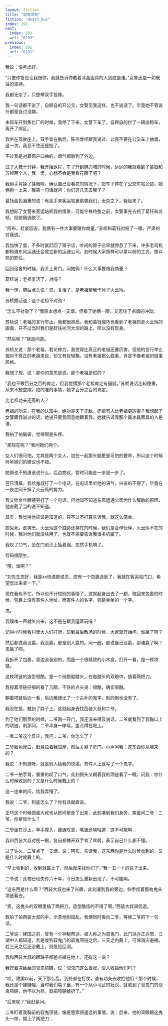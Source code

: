 ```yaml
---
layout: fiction
title: "驭鬼项链"
fiction: "death_bus"
index: 292
next:
  index: 293
  url: "0293"
previous:
  index: 291
  url: "0291"
---
```

我说：没考虑好。

“只要你答应让我跟你，我就告诉你戴着冰晶面具的人到底是谁。”女警还是一如既往的坚持。

我都无奈了，只想举双手投降。

我一句话都不说了，自顾自的开公交，女警见我这样，也不说话了。毕竟她不管说什都是自讨没趣。

末班车开到焦化厂的时候，我停了下来，女警下车了，自顾自的拦了一辆出租车，离开了郊区。

我坐在驾驶座上，双手垫在脑后，陈伟曾经跟我说过，让我不要在公交车上抽烟，这一次，我忍不住还是抽了。

不过我是对着窗户口抽的，烟气都散到了外边。

过了大概十分钟，我开始返程，车子开到魅力城的时候，远远的我就看到了葛钰和苏桢两个人，我一愣，心想不会是我看花眼了吧？

我用手背揉了揉眼睛，确认自己没看花的情况下，把车子停在了公交车站旁边，她俩刚一上来，我第一句话就问：你们这几天去哪了？

葛钰面色凝重的说：有高手来客运站里偷袭我们，无奈之下，躲起来了。

我想起了女警来客运站抓我的情景，可能守株待兔之前，女警事先去抓了葛钰和苏桢，但她俩逃脱了。

“阿布，赶紧回去，我俩有一件大事要跟你商量。”苏桢和葛钰对视了一眼，严肃的对我说。

我加快了度，不多时就赶回了房子店，吵闹的房子店早就停息了下来，许多老司机都知道东风运通还会成立新的运通公司，到时候大家照样可以拿以前的工资，做以前的职位。

回到宿舍的时候，我关上房门，问她俩：什么大事要跟我商量？

葛钰说：老祖复活了，对吗？

我一愣，随后点头说：恩，复活了，是老祖帮我干掉了火云殇。

苏桢插话道：这个老祖不对劲！

“怎么不对劲了？”我原本想点一支烟，但看了她俩一眼，又忍住了点烟的冲动。

苏桢说：老祖的言行举止，我都很熟悉。我和葛钰碰巧也看到了老祖抓走火云殇的画面，只不过当时我们是赶往拦河大坝的路上，所以没有现身。

“然后呢？”我追问道。

苏桢又说：那个老祖，若论修为，我觉得比真正的老祖还要厉害，但他的言行举止相对于真正的老祖来说，却又有些轻飘，没有老祖那么稳重，肯定不像老祖的做事风格。

我想了想，说：那你的意思是说，那个老祖是假的？

“我也不敢百分之百的肯定，但我觉得那个老祖肯定有猫腻。”苏桢说话比较稳重，从来不放空炮，掐的准的事情，她才百分之百的肯定。

比老祖功夫还高的人？

老祖的功夫，在我的认知中，绝对是天下无敌，还能有人比老祖更厉害？我想起了女警跟我说过的话，她说只要我同意她跟着我，她就告诉我那个戴冰晶面具的人是谁。

我拍了拍脑袋，觉得很是头疼。

“那现在呢？”我问她们两个。

女人们很可怕，尤其是两个女人，加在一起那头脑更是可怕的要命，所以这个时候听听她们的建议也不错。

她俩也不知道该说什么，后边商议，暂时只能走一步是一步了。

翌日清晨，我给鬼叔打了一个电话，在电话里听他的语气，兴奋的不得了，毕竟在一夜之间干掉了火云殇的势力。

我又给金丝眼镜男打了一个电话，问他知不知道东风运通公司为什么解散的原因，他直截了当的说不知道。

其实，我觉得他应该是知道的，只不过不打算告诉我，就这么简单。

狡兔死，走狗烹，火云殇这个威胁还存在的时候，我们是合作伙伴，火云殇不在的时候，我对他们就没啥用了，也就不需要告诉我很多机密了。

我叹了口气，坐在门前沙上抽着烟，忽然手机响了。

号码很陌生。

“喂，谁啊？”

“刘先生您好，我是xx快递邮递员，您有一个包裹送到了，我就在客运站门口，希望您出来拿一下。”

现在我也不忙，所以也不计较别的事情了，这就起身出去了一趟，取回来包裹的时候，包裹上没有寄件人地址，而寄件人的名字，则是单单的一个字。

鬼。

我噗嗤一声就笑出来，这不是在跟我逗着玩吗？

记得小时候看村里大人们打牌，玩到最后散场的时候，大家就开始问，谁赢了呀？

然后都说我没赢，我没赢，都是别人赢的。问一圈，都说自己没赢，那谁赢了啊？鬼赢了呗。

我拆开了包裹，里边没装别的，而是一个很精致的小木盒，打开一看，是一枚项链。

这枚项链的造型很酷。是一个纯银骷髅头，在骷髅头的双眼中，插着两把刀。

我捏着项链仔细的看了几眼，不住的点头说：很酷，确实很酷。

朝着项链后边一看，后边雕琢出了一个古朴的鬼字，别的倒也没有了。

我没在意，戴到了脖子上，这就起身去找西装大叔和二爷。

到了他们那里的时候，二爷刚一开门，我还没来得及说话，二爷就看到了我胸口上的项链，刹那间，二爷浑身一哆嗦，差点蹲在地上。

一看二爷这个反应，我问：二爷，你怎么了？

二爷脸色惨白，赶紧拉着我进屋，然后关紧了房门，小声问我：这东西你从哪来的？

我说：不知道呀，就是别人给我的快递，寄件人上就写了一个鬼字。

二爷一拍手背，重重的叹了口气，此刻侧头又朝着我的项链看了一眼，问我：你什么时候收到的？又是什么时候戴上的？

这一连串的问，给我弄懵了。

我说：二爷，到底怎么了？你有话就直说。

正巧这个时候西装大叔也从房间里走了出来，此刻凑到我们身旁，笑着问二爷：二爷，你紧张什么？

二爷坐在沙上，单手撑头，连连叹息，嘴里还嘀咕道：这不可能啊…

我和西装大叔对视一眼，各自都摊开双手耸了耸肩，表示自己什么都不懂。

过了许久，二爷点了一支烟，说：阿布，告诉我，这东西你是什么时候收到的，又是什么时候戴上的。

“早上收到的，收到就戴上了，然后就来找你们了。”我一五一十的说了出来。

二爷说：此物已经失传六十年，今日怎么重新出现了，不可能啊。

“这东西是什么啊？”西装大叔也来了兴趣，此刻凑到我的旁边，伸手捏着那枚鬼头项链看去。

“恩，这鬼头的双眼里插了两把刀，造型酷炫的不得了啊。”西装大叔调侃道。

我拍了拍西装大叔的手，示意他别捣乱，我俩同时看向二爷，等候二爷的下一句话。

二爷说：建国之前，曾有一个神秘帮派，被人称之为驭鬼门，此门派亦正亦邪，江湖中人都知道，若是收到驭鬼门的驭鬼项链之后，三天之内戴上，可保消灾避祸。若三天之后还没戴上，则危险叵测。

我和西装大叔的眼珠子都差点掉在地上，还有这一说？

我摸着凉丝丝的驭鬼项链，说：驭鬼门这么嚣张，没人收拾他们吗？

“哎，建国以前，天下那么乱，到处都在打仗，谁有功夫去收拾他们？那个时候，我还是个娃娃哩，当时我们屯子里，有一个从小习武的壮汉，就收到了驭鬼门的驭鬼项链，他不以为然，就把项链给扔了。”

“后来呢？”我赶紧问。

二爷盯着我胸前的驭鬼项链，像是思索很遥远的事情，说：后来，他的双眼跟这鬼头一样，插上了两把刀…